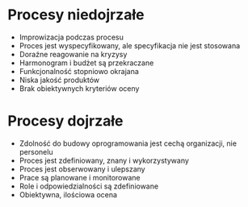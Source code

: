 # Procesy niedojrzałe
- Improwizacja podczas procesu
- Proces jest wyspecyfikowany, ale specyfikacja nie jest stosowana
- Doraźne reagowanie na kryzysy
- Harmonogram i budżet są przekraczane
- Funkcjonalność stopniowo okrajana
- Niska jakość produktów
- Brak obiektywnych kryteriów oceny

# Procesy dojrzałe
- Zdolność do budowy oprogramowania jest cechą organizacji, nie personelu
- Proces jest zdefiniowany, znany i wykorzystywany
- Proces jest obserwowany i ulepszany
- Prace są planowane i monitorowane
- Role i odpowiedzialności są zdefiniowane
- Obiektywna, ilościowa ocena